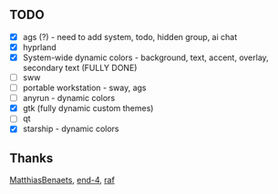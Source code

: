 ## TODO

- [x] ags (?) - need to add system, todo, hidden group, ai chat
- [x] hyprland
- [x] System-wide dynamic colors - background, text, accent, overlay, secondary text (FULLY DONE)
- [ ] sww
- [ ] portable workstation - sway, ags
- [ ] anyrun - dynamic colors
- [x] gtk (fully dynamic custom themes)
- [ ] qt
- [x] starship - dynamic colors

## Thanks

[MatthiasBenaets](https://github.com/MatthiasBenaets/nix-config/), [end-4](https://github.com/end-4/dots-hyprland), [raf](https://github.com/notashelf/nyx)

